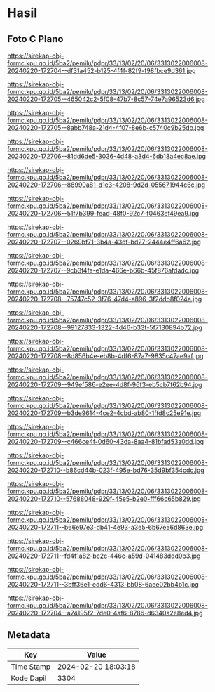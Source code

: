 # Hasil

## Foto C Plano

https://sirekap-obj-formc.kpu.go.id/5ba2/pemilu/pdpr/33/13/02/20/06/3313022006008-20240220-172704--df31a452-b125-4f4f-82f9-f98fbce9d361.jpg

https://sirekap-obj-formc.kpu.go.id/5ba2/pemilu/pdpr/33/13/02/20/06/3313022006008-20240220-172705--465042c2-5f08-47b7-8c57-74e7a96523d6.jpg

https://sirekap-obj-formc.kpu.go.id/5ba2/pemilu/pdpr/33/13/02/20/06/3313022006008-20240220-172705--8abb748a-21d4-4f07-8e6b-c5740c9b25db.jpg

https://sirekap-obj-formc.kpu.go.id/5ba2/pemilu/pdpr/33/13/02/20/06/3313022006008-20240220-172706--81dd6de5-3036-4d48-a3d4-6db18a4ec8ae.jpg

https://sirekap-obj-formc.kpu.go.id/5ba2/pemilu/pdpr/33/13/02/20/06/3313022006008-20240220-172706--88990a81-d1e3-4208-9d2d-055671944c6c.jpg

https://sirekap-obj-formc.kpu.go.id/5ba2/pemilu/pdpr/33/13/02/20/06/3313022006008-20240220-172706--51f7b399-fead-48f0-92c7-f0463ef49ea9.jpg

https://sirekap-obj-formc.kpu.go.id/5ba2/pemilu/pdpr/33/13/02/20/06/3313022006008-20240220-172707--0269bf71-3b4a-43df-bd27-2444e4ff6a62.jpg

https://sirekap-obj-formc.kpu.go.id/5ba2/pemilu/pdpr/33/13/02/20/06/3313022006008-20240220-172707--9cb3f4fa-e1da-466e-b66b-45f876afdadc.jpg

https://sirekap-obj-formc.kpu.go.id/5ba2/pemilu/pdpr/33/13/02/20/06/3313022006008-20240220-172708--75747c52-3f76-47d4-a896-3f2ddb8f024a.jpg

https://sirekap-obj-formc.kpu.go.id/5ba2/pemilu/pdpr/33/13/02/20/06/3313022006008-20240220-172708--99127833-1322-4d46-b33f-5f7130894b72.jpg

https://sirekap-obj-formc.kpu.go.id/5ba2/pemilu/pdpr/33/13/02/20/06/3313022006008-20240220-172708--8d856b4e-eb8b-4df6-87a7-9835c47ae9af.jpg

https://sirekap-obj-formc.kpu.go.id/5ba2/pemilu/pdpr/33/13/02/20/06/3313022006008-20240220-172709--949ef586-e2ee-4d8f-96f3-eb5cb7f62b94.jpg

https://sirekap-obj-formc.kpu.go.id/5ba2/pemilu/pdpr/33/13/02/20/06/3313022006008-20240220-172709--b3de9614-4ce2-4cbd-ab80-1ffd8c25e91e.jpg

https://sirekap-obj-formc.kpu.go.id/5ba2/pemilu/pdpr/33/13/02/20/06/3313022006008-20240220-172709--c466ce4f-0d60-43da-8aa4-81bfad53a0dd.jpg

https://sirekap-obj-formc.kpu.go.id/5ba2/pemilu/pdpr/33/13/02/20/06/3313022006008-20240220-172710--b86cd44b-023f-495e-bd76-35d9bf354cdc.jpg

https://sirekap-obj-formc.kpu.go.id/5ba2/pemilu/pdpr/33/13/02/20/06/3313022006008-20240220-172710--57688048-929f-45e5-b2e0-fff66c65b829.jpg

https://sirekap-obj-formc.kpu.go.id/5ba2/pemilu/pdpr/33/13/02/20/06/3313022006008-20240220-172711--b66e97e3-db41-4e93-a3e5-6b67e56d863e.jpg

https://sirekap-obj-formc.kpu.go.id/5ba2/pemilu/pdpr/33/13/02/20/06/3313022006008-20240220-172711--fd4f1a82-bc2c-446c-a59d-041483ddd0b3.jpg

https://sirekap-obj-formc.kpu.go.id/5ba2/pemilu/pdpr/33/13/02/20/06/3313022006008-20240220-172711--3bff36e1-edd6-4313-bb08-6aee02bb4b1c.jpg

https://sirekap-obj-formc.kpu.go.id/5ba2/pemilu/pdpr/33/13/02/20/06/3313022006008-20240220-172704--a74195f2-7de0-4af6-8786-d6340a2e8ed4.jpg


## Metadata

| Key        | Value               |
| ---------- | ------------------- |
| Time Stamp | 2024-02-20 18:03:18 |
| Kode Dapil | 3304                |



